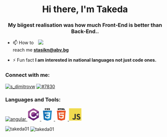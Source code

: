 


<h1 align="center">Hi there, I'm Takeda</h1>
<h3 align="center">My biigest realisation was how much Front-End is better than Back-End..</h3>
<p align="center">
   <a href="#0"><img src="https://www.barcelonacodeschool.com/static/awesome_css-84ef38fd1c55e5ebea09bd3bd2f03ff1.jpg" width = 400 align = "right"></a>
</p>

- 📫 How to reach me **stasikn@abv.bg**

- ⚡ Fun fact **I am interested in national languages not just code ones.**

<h3 align="left">Connect with me:</h3>
<p align="left">
<a href="https://instagram.com/s_dimitrovw" target="blank"><img align="center" src="https://raw.githubusercontent.com/rahuldkjain/github-profile-readme-generator/master/src/images/icons/Social/instagram.svg" alt="s_dimitrovw" height="30" width="40" /></a>
<a href="https://discord.gg/#7830" target="blank"><img align="center" src="https://raw.githubusercontent.com/rahuldkjain/github-profile-readme-generator/master/src/images/icons/Social/discord.svg" alt="#7830" height="30" width="40" /></a>
</p>

<h3 align="left">Languages and Tools:</h3>
<p align="left"> <a href="https://angular.io" target="_blank" rel="noreferrer"> <img src="https://angular.io/assets/images/logos/angular/angular.svg" alt="angular" width="40" height="40"/> </a> <a href="https://www.w3schools.com/cs/" target="_blank" rel="noreferrer"> <img src="https://raw.githubusercontent.com/devicons/devicon/master/icons/csharp/csharp-original.svg" alt="csharp" width="40" height="40"/> </a> <a href="https://www.w3schools.com/css/" target="_blank" rel="noreferrer"> <img src="https://raw.githubusercontent.com/devicons/devicon/master/icons/css3/css3-original-wordmark.svg" alt="css3" width="40" height="40"/> </a> <a href="https://www.w3.org/html/" target="_blank" rel="noreferrer"> <img src="https://raw.githubusercontent.com/devicons/devicon/master/icons/html5/html5-original-wordmark.svg" alt="html5" width="40" height="40"/> </a> <a href="https://developer.mozilla.org/en-US/docs/Web/JavaScript" target="_blank" rel="noreferrer"> <img src="https://raw.githubusercontent.com/devicons/devicon/master/icons/javascript/javascript-original.svg" alt="javascript" width="40" height="40"/> </a> </p>

<p><img align="left" src="https://github-readme-stats.vercel.app/api/top-langs?username=takeda01&show_icons=true&locale=en&layout=compact" alt="takeda01" /></p>

<p>&nbsp;<img align="center" src="https://github-readme-streak-stats.herokuapp.com/?user=Takeda01" alt="takeda01" /></p>






